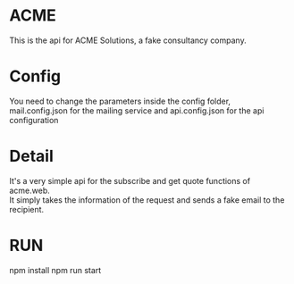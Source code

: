 # ACME

This is the api for ACME Solutions, a fake consultancy company.

# Config

You need to change the parameters inside the config folder, mail.config.json for the mailing service and api.config.json for the api configuration

# Detail

It's a very simple api for the subscribe and get quote functions of acme.web.  
It simply takes the information of the request and sends a fake email to the recipient.

# RUN

npm install
npm run start